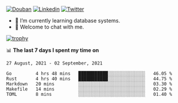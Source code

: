 
<p align="left">
<a href="https://www.douban.com/people/ixxchan"><img src="https://img.shields.io/badge/@ixxchan-007722?style=flat&logo=Douban&logoColor=white" alt="Douban" /></a> 
<a href="https://www.linkedin.com/in/xxchan/?locale=en_US"><img src="https://img.shields.io/badge/@xxchan-0073b1?style=flat&logo=LinkedIn&logoColor=white" alt="Linkedin" /></a> 
<a href="https://twitter.com/yayale_umi"><img src="https://img.shields.io/badge/@yayale__umi-1DA1F2?style=flat&logo=Twitter&logoColor=white" alt="Twitter"/></a>
</p>

- 🌱 I’m currently learning database systems.
- 💬 Welcome to chat with me.


[![trophy](https://github-profile-trophy.vercel.app/?username=xxchan&theme=flat&column=7)](https://github.com/xxchan)


📊 **The last 7 days I spent my time on** 

<!--START_SECTION:waka-->
```text
27 August, 2021 - 02 September, 2021

Go         4 hrs 48 mins   ███████████░░░░░░░░░░░░░░   46.05 % 
Rust       4 hrs 40 mins   ███████████░░░░░░░░░░░░░░   44.75 % 
Markdown   20 mins         ░░░░░░░░░░░░░░░░░░░░░░░░░   03.30 % 
Makefile   14 mins         ░░░░░░░░░░░░░░░░░░░░░░░░░   02.29 % 
TOML       8 mins          ░░░░░░░░░░░░░░░░░░░░░░░░░   01.40 %
```
<!--END_SECTION:waka-->

<!--
**xxchan/xxchan** is a ✨ _special_ ✨ repository because its `README.md` (this file) appears on your GitHub profile.

Here are some ideas to get you started:

- 🔭 I’m currently working on ...
- 🌱 I’m currently learning ...
- 👯 I’m looking to collaborate on ...
- 🤔 I’m looking for help with ...
- 💬 Ask me about ...
- 📫 How to reach me: ...
- 😄 Pronouns: ...
- ⚡ Fun fact: ...
-->
